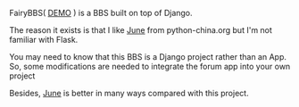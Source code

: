 FairyBBS( [DEMO](http://fairybbs.com) ) is a BBS built on top of Django.

The reason it exists is that I like [June](https://github.com/pythoncn/june) from python-china.org but I'm not familiar with Flask.

You may need to know that this BBS is a Django project rather than an App. 
So, some modifications are needed to integrate the forum app into your own project

Besides, [June](https://github.com/pythoncn/june) is better in many ways compared with this project.